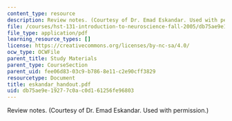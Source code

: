 ```yaml
---
content_type: resource
description: Review notes. (Courtesy of Dr. Emad Eskandar. Used with permission.)
file: /courses/hst-131-introduction-to-neuroscience-fall-2005/db75ae9e19277c0ac0d161256fe96803_eskandar_handout.pdf
file_type: application/pdf
learning_resource_types: []
license: https://creativecommons.org/licenses/by-nc-sa/4.0/
ocw_type: OCWFile
parent_title: Study Materials
parent_type: CourseSection
parent_uid: fee06d83-03c9-b786-8e11-c2e90cff3829
resourcetype: Document
title: eskandar_handout.pdf
uid: db75ae9e-1927-7c0a-c0d1-61256fe96803
---
```

Review notes. (Courtesy of Dr. Emad Eskandar. Used with permission.)
